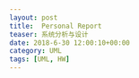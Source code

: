```yaml
---
layout: post
title:  Personal Report
teaser: 系统分析与设计
date: 2018-6-30 12:00:10+00:00
category: UML
tags: [UML, HW]
---
```




